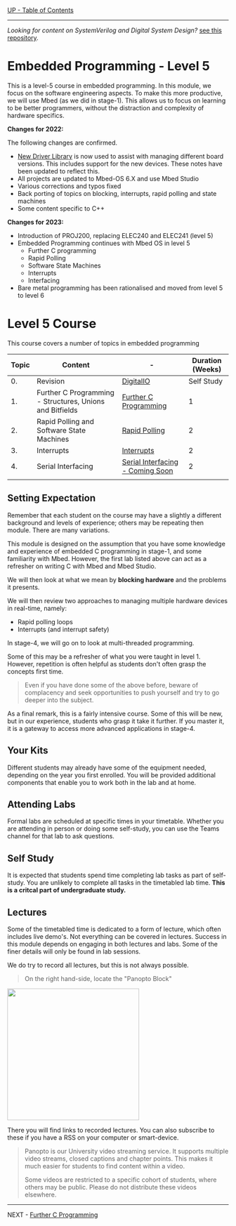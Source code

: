 [UP - Table of Contents](../README.md)

---
 
*Looking for content on SystemVerilog and Digital System Design?*
[see this repository](https://github.com/UniversityOfPlymouth-Electronics/DigitalSystems).

# Embedded Programming - Level 5

This is a level-5 course in embedded programming. In this module, we focus on the software engineering aspects. To make this more productive, we will use Mbed (as we did in stage-1). This allows us to focus on learning to be better programmers, without the distraction and complexity of hardware specifics.

**Changes for 2022:**

The following changes are confirmed.

* [New Driver Library](https://github.com/UniversityOfPlymouth-Electronics/libuopmsb) is now used to assist with managing different board versions. This includes support for the new devices. These notes have been updated to reflect this.
* All projects are updated to Mbed-OS 6.X and use Mbed Studio 
* Various corrections and typos fixed
* Back porting of topics on blocking, interrupts, rapid polling and state machines
* Some content specific to C++

**Changes for 2023:**

* Introduction of PROJ200, replacing ELEC240 and ELEC241 (level 5)
* Embedded Programming continues with Mbed OS in level 5
   * Further C programming
   * Rapid Polling
   * Software State Machines
   * Interrupts
   * Interfacing
* Bare metal programming has been rationalised and moved from level 5 to level 6

# Level 5 Course
This course covers a number of topics in embedded programming

| Topic | Content | - | Duration (Weeks) |
| --- | --- | --- | --- |
| 0. | Revision | [DigitalIO](DigitalIO.md) | Self Study |
| 1. | Further C Programming - Structures, Unions and Bitfields | [Further C Programming](Cplusplus-structures.md) | 1 |
| 2. | Rapid Polling and Software State Machines | [Rapid Polling](rapid-poll.md) | 2 | 
| 3. | Interrupts | [Interrupts](interrupts.md) | 2 |
| 4. | Serial Interfacing | [Serial Interfacing - Coming Soon](SerialInterfacing.md) | 2 |
| |

## Setting Expectation
Remember that each student on the course may have a slightly a different background and levels of experience; others may be repeating then module. There are many variations.

This module is designed on the assumption that you have some knowledge and experience of embedded C programming in stage-1, and some familiarity with Mbed.  However, the first lab listed above can act as a refresher on writing C with Mbed and Mbed Studio. 

We will then look at what we mean by **blocking hardware** and the problems it presents.

We will then review two approaches to managing multiple hardware devices in real-time, namely:

* Rapid polling loops
* Interrupts (and interrupt safety)

In stage-4, we will go on to look at multi-threaded programming.

Some of this may be a refresher of what you were taught in level 1. However, repetition is often helpful as students don't often grasp the concepts first time. 

> Even if you have done some of the above before, beware of complacency and seek opportunities to push yourself and try to go deeper into the subject.

As a final remark, this is a fairly intensive course. Some of this will be new, but in our experience, students who grasp it take it further. If you master it, it is a gateway to access more advanced applications in stage-4.


## Your Kits
Different students may already have some of the equipment needed, depending on the year you first enrolled. You will be provided additional components that enable you to work both in the lab and at home. 

## Attending Labs
Formal labs are scheduled at specific times in your timetable. Whether you are attending in person or doing some self-study, you can use the Teams channel for that lab to ask questions.

## Self Study
It is expected that students spend time completing lab tasks as part of self-study. You are unlikely to complete all tasks in the timetabled lab time. **This is a critcal part of undergraduate study.**

## Lectures
Some of the timetabled time is dedicated to a form of lecture, which often includes live demo's. Not everything can be covered in lectures. Success in this module depends on engaging in both lectures and labs. Some of the finer details will only be found in lab sessions. 

We do try to record all lectures, but this is not always possible.

> On the right hand-side, locate the "Panopto Block"

<img src="../img/PanoptoBlock.png" width=300>

There you will find links to recorded lectures. You can also subscribe to these if you have a RSS on your computer or smart-device.

> Panopto is our University video streaming service. It supports multiple video streams, closed captions and chapter points. This makes it much easier for students to find content within a video.
>
> Some videos are restricted to a specific cohort of students, where others may be public. Please do not distribute these videos elsewhere.  

---
NEXT - [Further C Programming](Cplusplus-structures.md)





